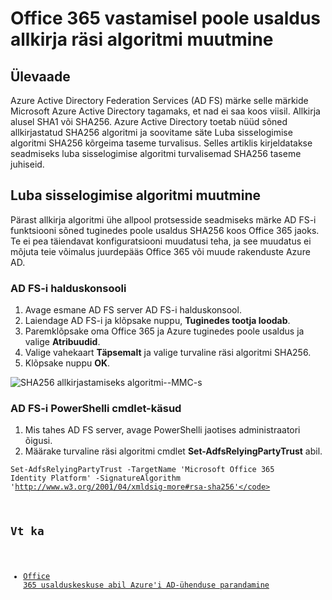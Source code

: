 <properties
    pageTitle="Muuda allkirja räsi algoritmi jaoks Office 365 vastamine poole usaldus | Microsoft Azure'i"
    description="Sellelt lehelt leiate juhised muutmise SHA algoritmi federation usalda teenusekomplektiga Office 365"
    keywords="SHA1, SHA256, O365, liiduserverite, aadconnect, ADFS-i, ad FS-i, Muuda sha, federation usalda, tuginedes poole usaldus"
    services="active-directory"
    documentationCenter=""
    authors="anandyadavmsft"
    manager="samueld"
    editor=""/>

<tags
    ms.service="active-directory"
    ms.workload="identity"
    ms.tgt_pltfrm="na"
    ms.devlang="na"
    ms.topic="article"
    ms.date="08/01/2016"
    ms.author="anandy"/>

# <a name="change-signature-hash-algorithm-for-office-365-replying-party-trust"></a>Office 365 vastamisel poole usaldus allkirja räsi algoritmi muutmine

## <a name="overview"></a>Ülevaade

Azure Active Directory Federation Services (AD FS) märke selle märkide Microsoft Azure Active Directory tagamaks, et nad ei saa koos viisil. Allkirja alusel SHA1 või SHA256. Azure Active Directory toetab nüüd sõned allkirjastatud SHA256 algoritmi ja soovitame säte Luba sisselogimise algoritmi SHA256 kõrgeima taseme turvalisus. Selles artiklis kirjeldatakse seadmiseks luba sisselogimise algoritmi turvalisemad SHA256 taseme juhiseid.

## <a name="change-the-token-signing-algorithm"></a>Luba sisselogimise algoritmi muutmine

Pärast allkirja algoritmi ühe allpool protsesside seadmiseks märke AD FS-i funktsiooni sõned tuginedes poole usaldus SHA256 koos Office 365 jaoks. Te ei pea täiendavat konfiguratsiooni muudatusi teha, ja see muudatus ei mõjuta teie võimalus juurdepääs Office 365 või muude rakenduste Azure AD.

### <a name="ad-fs-management-console"></a>AD FS-i halduskonsooli

1. Avage esmane AD FS server AD FS-i halduskonsool.
2. Laiendage AD FS-i ja klõpsake nuppu, **Tuginedes tootja loodab**.
3. Paremklõpsake oma Office 365 ja Azure tuginedes poole usaldus ja valige **Atribuudid**.
4. Valige vahekaart **Täpsemalt** ja valige turvaline räsi algoritmi SHA256.
5. Klõpsake nuppu **OK**.

![SHA256 allkirjastamiseks algoritmi--MMC-s](./media/active-directory-aadconnectfed-sha256guidance/mmc.png)

### <a name="ad-fs-powershell-cmdlets"></a>AD FS-i PowerShelli cmdlet-käsud

1. Mis tahes AD FS server, avage PowerShelli jaotises administraatori õigusi.
2. Määrake turvaline räsi algoritmi cmdlet **Set-AdfsRelyingPartyTrust** abil.

 <code>Set-AdfsRelyingPartyTrust -TargetName 'Microsoft Office 365 Identity Platform' -SignatureAlgorithm 'http://www.w3.org/2001/04/xmldsig-more#rsa-sha256'</code>

## <a name="also-read"></a>Vt ka

* [Office 365 usalduskeskuse abil Azure'i AD-ühenduse parandamine](./active-directory-aadconnect-federation-management.md#repairing-the-trust)
